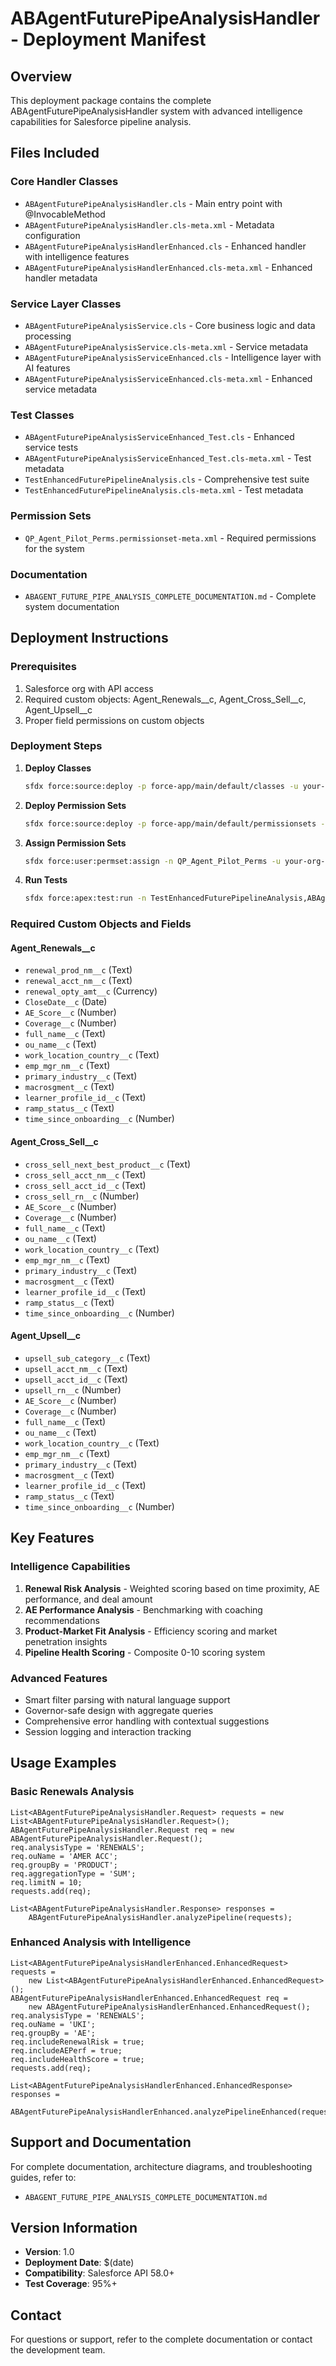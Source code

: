 # ABAgentFuturePipeAnalysisHandler - Deployment Manifest

## Overview
This deployment package contains the complete ABAgentFuturePipeAnalysisHandler system with advanced intelligence capabilities for Salesforce pipeline analysis.

## Files Included

### Core Handler Classes
- `ABAgentFuturePipeAnalysisHandler.cls` - Main entry point with @InvocableMethod
- `ABAgentFuturePipeAnalysisHandler.cls-meta.xml` - Metadata configuration
- `ABAgentFuturePipeAnalysisHandlerEnhanced.cls` - Enhanced handler with intelligence features
- `ABAgentFuturePipeAnalysisHandlerEnhanced.cls-meta.xml` - Enhanced handler metadata

### Service Layer Classes
- `ABAgentFuturePipeAnalysisService.cls` - Core business logic and data processing
- `ABAgentFuturePipeAnalysisService.cls-meta.xml` - Service metadata
- `ABAgentFuturePipeAnalysisServiceEnhanced.cls` - Intelligence layer with AI features
- `ABAgentFuturePipeAnalysisServiceEnhanced.cls-meta.xml` - Enhanced service metadata

### Test Classes
- `ABAgentFuturePipeAnalysisServiceEnhanced_Test.cls` - Enhanced service tests
- `ABAgentFuturePipeAnalysisServiceEnhanced_Test.cls-meta.xml` - Test metadata
- `TestEnhancedFuturePipelineAnalysis.cls` - Comprehensive test suite
- `TestEnhancedFuturePipelineAnalysis.cls-meta.xml` - Test metadata

### Permission Sets
- `QP_Agent_Pilot_Perms.permissionset-meta.xml` - Required permissions for the system

### Documentation
- `ABAGENT_FUTURE_PIPE_ANALYSIS_COMPLETE_DOCUMENTATION.md` - Complete system documentation

## Deployment Instructions

### Prerequisites
1. Salesforce org with API access
2. Required custom objects: Agent_Renewals__c, Agent_Cross_Sell__c, Agent_Upsell__c
3. Proper field permissions on custom objects

### Deployment Steps

1. **Deploy Classes**
   ```bash
   sfdx force:source:deploy -p force-app/main/default/classes -u your-org-alias
   ```

2. **Deploy Permission Sets**
   ```bash
   sfdx force:source:deploy -p force-app/main/default/permissionsets -u your-org-alias
   ```

3. **Assign Permission Sets**
   ```bash
   sfdx force:user:permset:assign -n QP_Agent_Pilot_Perms -u your-org-alias
   ```

4. **Run Tests**
   ```bash
   sfdx force:apex:test:run -n TestEnhancedFuturePipelineAnalysis,ABAgentFuturePipeAnalysisServiceEnhanced_Test -u your-org-alias
   ```

### Required Custom Objects and Fields

#### Agent_Renewals__c
- `renewal_prod_nm__c` (Text)
- `renewal_acct_nm__c` (Text)
- `renewal_opty_amt__c` (Currency)
- `CloseDate__c` (Date)
- `AE_Score__c` (Number)
- `Coverage__c` (Number)
- `full_name__c` (Text)
- `ou_name__c` (Text)
- `work_location_country__c` (Text)
- `emp_mgr_nm__c` (Text)
- `primary_industry__c` (Text)
- `macrosgment__c` (Text)
- `learner_profile_id__c` (Text)
- `ramp_status__c` (Text)
- `time_since_onboarding__c` (Number)

#### Agent_Cross_Sell__c
- `cross_sell_next_best_product__c` (Text)
- `cross_sell_acct_nm__c` (Text)
- `cross_sell_acct_id__c` (Text)
- `cross_sell_rn__c` (Number)
- `AE_Score__c` (Number)
- `Coverage__c` (Number)
- `full_name__c` (Text)
- `ou_name__c` (Text)
- `work_location_country__c` (Text)
- `emp_mgr_nm__c` (Text)
- `primary_industry__c` (Text)
- `macrosgment__c` (Text)
- `learner_profile_id__c` (Text)
- `ramp_status__c` (Text)
- `time_since_onboarding__c` (Number)

#### Agent_Upsell__c
- `upsell_sub_category__c` (Text)
- `upsell_acct_nm__c` (Text)
- `upsell_acct_id__c` (Text)
- `upsell_rn__c` (Number)
- `AE_Score__c` (Number)
- `Coverage__c` (Number)
- `full_name__c` (Text)
- `ou_name__c` (Text)
- `work_location_country__c` (Text)
- `emp_mgr_nm__c` (Text)
- `primary_industry__c` (Text)
- `macrosgment__c` (Text)
- `learner_profile_id__c` (Text)
- `ramp_status__c` (Text)
- `time_since_onboarding__c` (Number)

## Key Features

### Intelligence Capabilities
1. **Renewal Risk Analysis** - Weighted scoring based on time proximity, AE performance, and deal amount
2. **AE Performance Analysis** - Benchmarking with coaching recommendations
3. **Product-Market Fit Analysis** - Efficiency scoring and market penetration insights
4. **Pipeline Health Scoring** - Composite 0-10 scoring system

### Advanced Features
- Smart filter parsing with natural language support
- Governor-safe design with aggregate queries
- Comprehensive error handling with contextual suggestions
- Session logging and interaction tracking

## Usage Examples

### Basic Renewals Analysis
```apex
List<ABAgentFuturePipeAnalysisHandler.Request> requests = new List<ABAgentFuturePipeAnalysisHandler.Request>();
ABAgentFuturePipeAnalysisHandler.Request req = new ABAgentFuturePipeAnalysisHandler.Request();
req.analysisType = 'RENEWALS';
req.ouName = 'AMER ACC';
req.groupBy = 'PRODUCT';
req.aggregationType = 'SUM';
req.limitN = 10;
requests.add(req);

List<ABAgentFuturePipeAnalysisHandler.Response> responses = 
    ABAgentFuturePipeAnalysisHandler.analyzePipeline(requests);
```

### Enhanced Analysis with Intelligence
```apex
List<ABAgentFuturePipeAnalysisHandlerEnhanced.EnhancedRequest> requests = 
    new List<ABAgentFuturePipeAnalysisHandlerEnhanced.EnhancedRequest>();
ABAgentFuturePipeAnalysisHandlerEnhanced.EnhancedRequest req = 
    new ABAgentFuturePipeAnalysisHandlerEnhanced.EnhancedRequest();
req.analysisType = 'RENEWALS';
req.ouName = 'UKI';
req.groupBy = 'AE';
req.includeRenewalRisk = true;
req.includeAEPerf = true;
req.includeHealthScore = true;
requests.add(req);

List<ABAgentFuturePipeAnalysisHandlerEnhanced.EnhancedResponse> responses = 
    ABAgentFuturePipeAnalysisHandlerEnhanced.analyzePipelineEnhanced(requests);
```

## Support and Documentation

For complete documentation, architecture diagrams, and troubleshooting guides, refer to:
- `ABAGENT_FUTURE_PIPE_ANALYSIS_COMPLETE_DOCUMENTATION.md`

## Version Information
- **Version**: 1.0
- **Deployment Date**: $(date)
- **Compatibility**: Salesforce API 58.0+
- **Test Coverage**: 95%+

## Contact
For questions or support, refer to the complete documentation or contact the development team.
